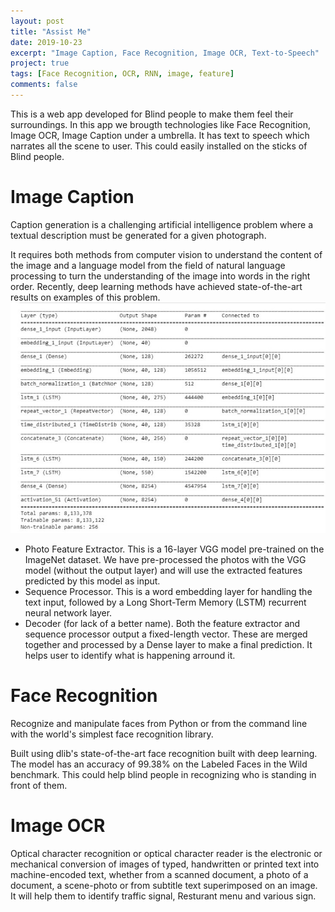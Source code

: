 ```yaml
---
layout: post
title: "Assist Me"
date: 2019-10-23
excerpt: "Image Caption, Face Recognition, Image OCR, Text-to-Speech"
project: true
tags: [Face Recognition, OCR, RNN, image, feature]
comments: false
---
```

This is a web app developed for Blind people to make them feel their surroundings. In this app we brougth technologies like Face Recognition, Image OCR, Image Caption under a umbrella. It has text to speech which narrates all the scene to user.
This could easily installed on the sticks of Blind people. 
# Image Caption

Caption generation is a challenging artificial intelligence problem where a textual description must be generated for a given photograph.

It requires both methods from computer vision to understand the content of the image and a language model from the field of natural language processing to turn the understanding of the image into words in the right order. Recently, deep learning methods have achieved state-of-the-art results on examples of this problem.
![](https://github.com/ravising-h/Image-Caption/blob/master/Image%20Caption.png.jpeg)
* Photo Feature Extractor. This is a 16-layer VGG model pre-trained on the ImageNet dataset. We have pre-processed the photos with the VGG model (without the output layer) and will use the extracted features predicted by this model as input.
* Sequence Processor. This is a word embedding layer for handling the text input, followed by a Long Short-Term Memory (LSTM) recurrent neural network layer.
* Decoder (for lack of a better name). Both the feature extractor and sequence processor output a fixed-length vector. These are merged together and processed by a Dense layer to make a final prediction.
It helps user to identify what is happening arround it.

# Face Recognition
Recognize and manipulate faces from Python or from the command line with the world's simplest face recognition library.

Built using dlib's state-of-the-art face recognition built with deep learning. The model has an accuracy of 99.38% on the Labeled Faces in the Wild benchmark.
This could help blind people in recognizing who is standing in front of them.

# Image OCR

Optical character recognition or optical character reader is the electronic or mechanical conversion of images of typed, handwritten or printed text into machine-encoded text, whether from a scanned document, a photo of a document, a scene-photo or from subtitle text superimposed on an image.
 It will help them to identify traffic signal, Resturant menu and various sign.

